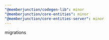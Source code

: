 ```yaml
---
"@memberjunction/codegen-lib": minor
"@memberjunction/core-entities": minor
"@memberjunction/core-entities-server": minor
---
```


migrations
